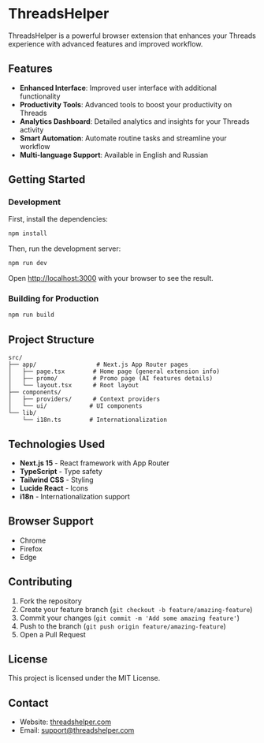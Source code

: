 # ThreadsHelper

ThreadsHelper is a powerful browser extension that enhances your Threads experience with advanced features and improved workflow.

## Features

- **Enhanced Interface**: Improved user interface with additional functionality
- **Productivity Tools**: Advanced tools to boost your productivity on Threads
- **Analytics Dashboard**: Detailed analytics and insights for your Threads activity  
- **Smart Automation**: Automate routine tasks and streamline your workflow
- **Multi-language Support**: Available in English and Russian

## Getting Started

### Development

First, install the dependencies:

```bash
npm install
```

Then, run the development server:

```bash
npm run dev
```

Open [http://localhost:3000](http://localhost:3000) with your browser to see the result.

### Building for Production

```bash
npm run build
```

## Project Structure

```
src/
├── app/                 # Next.js App Router pages
│   ├── page.tsx        # Home page (general extension info)
│   ├── promo/          # Promo page (AI features details)
│   └── layout.tsx      # Root layout
├── components/
│   ├── providers/      # Context providers
│   └── ui/            # UI components
└── lib/
    └── i18n.ts        # Internationalization
```

## Technologies Used

- **Next.js 15** - React framework with App Router
- **TypeScript** - Type safety
- **Tailwind CSS** - Styling
- **Lucide React** - Icons
- **i18n** - Internationalization support

## Browser Support

- Chrome
- Firefox  
- Edge

## Contributing

1. Fork the repository
2. Create your feature branch (`git checkout -b feature/amazing-feature`)
3. Commit your changes (`git commit -m 'Add some amazing feature'`)
4. Push to the branch (`git push origin feature/amazing-feature`)
5. Open a Pull Request

## License

This project is licensed under the MIT License.

## Contact

- Website: [threadshelper.com](https://threadshelper.com)
- Email: support@threadshelper.com
